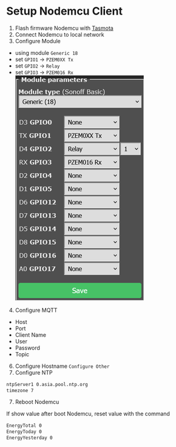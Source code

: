 # Setup Nodemcu Client

1. Flash firmware Nodemcu with [Tasmota](https://tasmota.github.io/install/)
2. Connect Nodemcu to local network
3. Configure Module
  * using module `Generic 18`
  * set `GPIO1` -> `PZEM0XX Tx`
  * set `GPIO2` -> `Relay`
  * set `GPIO3` -> `PZEM016 Rx`  
  ![Config-Module](https://github.com/davidwah/dwp-assistant/blob/main/img/Configure%20Module.png)
4. Configure MQTT
  * Host
  * Port
  * Client Name
  * User
  * Password
  * Topic
6. Configure Hostname
  `Configure Other`
8. Configure NTP
  ```
  ntpServer1 0.asia.pool.ntp.org
  timezone 7
  ``` 
7. Reboot Nodemcu  



If show value after boot Nodemcu, reset value with the command
```
EnergyTotal 0
EnergyToday 0
EnergyYesterday 0
```
